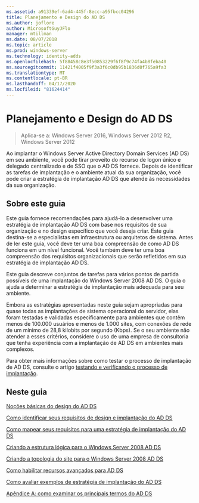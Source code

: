 ```yaml
---
ms.assetid: a91339ef-6ad4-445f-8ecc-a95fbcc04296
title: Planejamento e Design do AD DS
ms.author: joflore
author: MicrosoftGuyJFlo
manager: mtillman
ms.date: 08/07/2018
ms.topic: article
ms.prod: windows-server
ms.technology: identity-adds
ms.openlocfilehash: 5f88458c8e3f50853229f6f8f9c74fa4b8feba40
ms.sourcegitcommit: 11421f4005f9f3a3f6c0db95b1836d0f765a9fa3
ms.translationtype: MT
ms.contentlocale: pt-BR
ms.lasthandoff: 04/17/2020
ms.locfileid: "81624414"
---
```

# <a name="ad-ds-design-and-planning"></a>Planejamento e Design do AD DS

> Aplica-se a: Windows Server 2016, Windows Server 2012 R2, Windows Server 2012

Ao implantar o Windows Server Active Directory Domain Services (AD DS) em seu ambiente, você pode tirar proveito do recurso de logon único e delegado centralizado e de SSO que o AD DS fornece. Depois de identificar as tarefas de implantação e o ambiente atual da sua organização, você pode criar a estratégia de implantação AD DS que atende às necessidades da sua organização.

## <a name="about-this-guide"></a>Sobre este guia

Este guia fornece recomendações para ajudá-lo a desenvolver uma estratégia de implantação AD DS com base nos requisitos de sua organização e no design específico que você deseja criar. Este guia destina-se a especialistas em infraestrutura ou arquitetos de sistema. Antes de ler este guia, você deve ter uma boa compreensão de como AD DS funciona em um nível funcional. Você também deve ter uma boa compreensão dos requisitos organizacionais que serão refletidos em sua estratégia de implantação AD DS.

Este guia descreve conjuntos de tarefas para vários pontos de partida possíveis de uma implantação do Windows Server 2008 AD DS. O guia o ajuda a determinar a estratégia de implantação mais adequada para seu ambiente.

Embora as estratégias apresentadas neste guia sejam apropriadas para quase todas as implantações de sistema operacional do servidor, elas foram testadas e validadas especificamente para ambientes que contêm menos de 100.000 usuários e menos de 1.000 sites, com conexões de rede de um mínimo de 28,8 kilobits por segundo (Kbps). Se o seu ambiente não atender a esses critérios, considere o uso de uma empresa de consultoria que tenha experiência com a implantação de AD DS em ambientes mais complexos.

Para obter mais informações sobre como testar o processo de implantação de AD DS, consulte o artigo [testando e verificando o processo de implantação](https://docs.microsoft.com/previous-versions/windows/it-pro/windows-server-2003/cc772722(v=ws.10)).

## <a name="in-this-guide"></a>Neste guia

[Noções básicas do design do AD DS](Understanding-AD-DS-Design.md)

[Como identificar seus requisitos de design e implantação do AD DS](Identifying-Your-AD-DS-Design-and-Deployment-Requirements.md)

[Como mapear seus requisitos para uma estratégia de implantação do AD DS](Mapping-Your-Requirements-to-an-AD-DS-Deployment-Strategy.md)

[Criando a estrutura lógica para o Windows Server 2008 AD DS](Designing-the-Logical-Structure.md)

[Criando a topologia do site para o Windows Server 2008 AD DS](Designing-the-Site-Topology.md)

[Como habilitar recursos avançados para AD DS](Enabling-Advanced-Features-for-AD-DS.md)

[Como avaliar exemplos de estratégia de implantação do AD DS](Evaluating-AD-DS-Deployment-Strategy-Examples.md)

[Apêndice A: como examinar os principais termos do AD DS](Appendix-A--Reviewing-Key-AD-DS-Terms.md)

